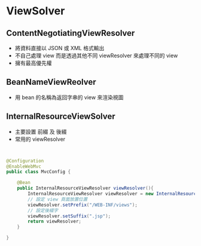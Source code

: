 # ViewSolver

## ContentNegotiatingViewResolver

* 將資料直接以 JSON 或 XML 格式輸出
* 不自己處理 view 而是透過其他不同 viewResolver 來處理不同的 view
* 擁有最高優先權

## BeanNameViewReolver

* 用 bean 的名稱為返回字串的 view 來渲染視圖

## InternalResourceViewSolver

* 主要設置 前綴 及 後綴
* 常用的 viewResolver

```java


@Configuration
@EnableWebMvc
public class MvcConfig {

    @Bean
    public InternalResourceViewResolver viewResolver(){
        InternalResourceViewResolver viewResolver = new InternalResourceViewResolver();
        // 設定 view 頁面放置位置
        viewResolver.setPrefix("/WEB-INF/views");
        // 設定後綴字
        viewResolver.setSuffix(".jsp");
        return viewResolver;
    }

}

```